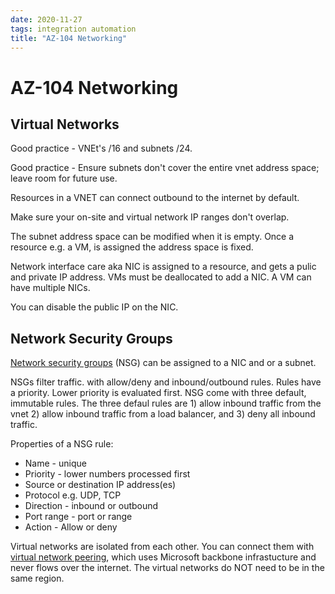 ```yaml
---
date: 2020-11-27
tags: integration automation
title: "AZ-104 Networking"
---
```

# AZ-104 Networking

## Virtual Networks

Good practice - VNEt's /16 and subnets /24.

Good practice - Ensure subnets don't cover the entire vnet address space; leave room for future use.

Resources in a VNET can connect outbound to the internet by default.

Make sure your on-site and virtual network IP ranges don't overlap.

The subnet address space can be modified when it is empty. Once a resource e.g. a VM, is assigned the address space is fixed.

Network interface care aka NIC is assigned to a resource, and gets a pulic and private IP address. VMs must be deallocated to add a NIC. A VM can have multiple NICs.

You can disable the public IP on the NIC.

## Network Security Groups

[Network security groups](https://docs.microsoft.com/en-us/azure/virtual-network/network-security-groups-overview) (NSG) can be assigned to a NIC and or a subnet.

NSGs filter traffic. with allow/deny and inbound/outbound rules. Rules have a priority. Lower priority is evaluated first. NSG come with three default, immutable rules. The three defaul rules are 1) allow inbound traffic from the vnet 2) allow inbound traffic from a load balancer, and 3) deny all inbound traffic.

Properties of a NSG rule:

- Name - unique
- Priority - lower numbers processed first
- Source or destination IP address(es)
- Protocol  e.g. UDP, TCP
- Direction - inbound or outbound
- Port range - port or range
- Action - Allow or deny


Virtual networks are isolated from each other. You can connect them with [virtual network peering](https://docs.microsoft.com/en-us/azure/virtual-network/virtual-network-peering-overview), which uses Microsoft backbone infrastucture and never flows over the internet. The virtual networks do NOT need to be in the same region.

